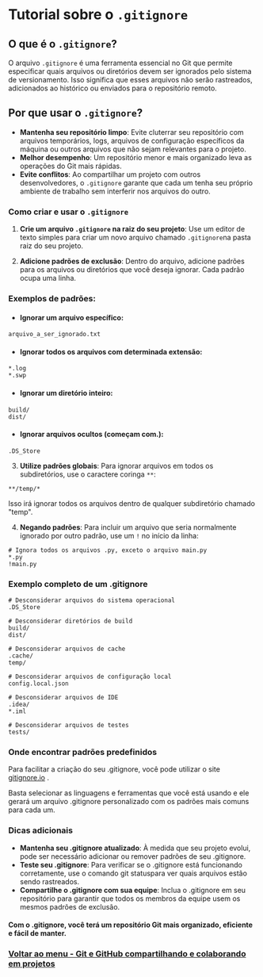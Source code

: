 # Tutorial sobre o `.gitignore`

## O que é o `.gitignore`?

O arquivo `.gitignore` é uma ferramenta essencial no Git que permite especificar quais arquivos ou diretórios devem ser ignorados pelo sistema de versionamento. Isso significa que esses arquivos não serão rastreados, adicionados ao histórico ou enviados para o repositório remoto.

## Por que usar o `.gitignore`?

- **Mantenha seu repositório limpo**: Evite cluterrar seu repositório com arquivos temporários, logs, arquivos de configuração específicos da máquina ou outros arquivos que não sejam relevantes para o projeto.
- **Melhor desempenho**: Um repositório menor e mais organizado leva as operações do Git mais rápidas.
- **Evite conflitos**: Ao compartilhar um projeto com outros desenvolvedores, o `.gitignore` garante que cada um tenha seu próprio ambiente de trabalho sem interferir nos arquivos do outro.

### Como criar e usar o `.gitignore`

1. **Crie um arquivo `.gitignore` na raiz do seu projeto**: Use um editor de texto simples para criar um novo arquivo chamado `.gitignore`na pasta raiz do seu projeto.

2. **Adicione padrões de exclusão**: Dentro do arquivo, adicione padrões para os arquivos ou diretórios que você deseja ignorar. Cada padrão ocupa uma linha.

### Exemplos de padrões:

- #### Ignorar um arquivo específico:

```
arquivo_a_ser_ignorado.txt
```

- #### Ignorar todos os arquivos com determinada extensão:

```
*.log
*.swp
```

- #### Ignorar um diretório inteiro:

```
build/
dist/
```

- #### Ignorar arquivos ocultos (começam com.):

```
.DS_Store
```

3. **Utilize padrões globais**: Para ignorar arquivos em todos os subdiretórios, use o caractere coringa `**`:

```
**/temp/*
```

Isso irá ignorar todos os arquivos dentro de qualquer subdiretório chamado "temp".

4. **Negando padrões**: Para incluir um arquivo que seria normalmente ignorado por outro padrão, use um `!` no início da linha:

```
# Ignora todos os arquivos .py, exceto o arquivo main.py
*.py
!main.py
```

### Exemplo completo de um .gitignore

```
# Desconsiderar arquivos do sistema operacional
.DS_Store

# Desconsiderar diretórios de build
build/
dist/

# Desconsiderar arquivos de cache
.cache/
temp/

# Desconsiderar arquivos de configuração local
config.local.json

# Desconsiderar arquivos de IDE
.idea/
*.iml

# Desconsiderar arquivos de testes
tests/
```

### Onde encontrar padrões predefinidos

Para facilitar a criação do seu .gitignore, você pode utilizar o site [gitignore.io](https://www.toptal.com/developers/gitignore/) . 

Basta selecionar as linguagens e ferramentas que você está usando e ele gerará um arquivo .gitignore personalizado com os padrões mais comuns para cada um.

### Dicas adicionais

- **Mantenha seu .gitignore atualizado**: À medida que seu projeto evolui, pode ser necessário adicionar ou remover padrões de seu .gitignore.
- **Teste seu .gitignore**: Para verificar se o .gitignore está funcionando corretamente, use o comando git statuspara ver quais arquivos estão sendo rastreados.
- **Compartilhe o .gitignore com sua equipe**: Inclua o .gitignore em seu repositório para garantir que todos os membros da equipe usem os mesmos padrões de exclusão.

#### Com o .gitignore, você terá um repositório Git mais organizado, eficiente e fácil de manter.

### [Voltar ao menu - Git e GitHub compartilhando e colaborando em projetos](../menu.md)